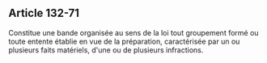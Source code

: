 Article 132-71
----
Constitue une bande organisée au sens de la loi tout groupement formé ou toute
entente établie en vue de la préparation, caractérisée par un ou plusieurs faits
matériels, d'une ou de plusieurs infractions.
